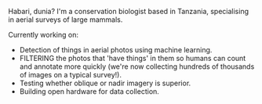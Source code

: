 Habari, dunia? I'm a conservation biologist based in Tanzania, specialising in aerial surveys of large mammals. 

Currently working on:

- Detection of things in aerial photos using machine learning.
- FILTERING the photos that 'have things' in them so humans can count and annotate more quickly (we're now collecting hundreds of thousands of images on a typical survey!).
- Testing whether oblique or nadir imagery is superior.
- Building open hardware for data collection.
